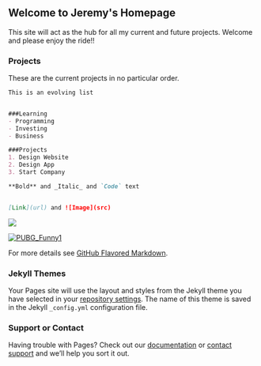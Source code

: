 ## Welcome to Jeremy's Homepage

This site will act as the hub for all my current and future projects. Welcome and please enjoy the ride!!

### Projects

These are the current projects in no particular order.

```markdown
This is an evolving list


###Learning
- Programming
- Investing
- Business

###Projects
1. Design Website
2. Design App
3. Start Company

**Bold** and _Italic_ and `Code` text


[Link](url) and ![Image](src)
```

![](https://media.giphy.com/media/3ohhwAwGwsVdTFOLuw/source.gif)

[![PUBG_Funny1](https://Inebriatedsoul.github.io/PUBG_funny.gif)](https://www.pubg.com/)


For more details see [GitHub Flavored Markdown](https://guides.github.com/features/mastering-markdown/).

### Jekyll Themes

Your Pages site will use the layout and styles from the Jekyll theme you have selected in your [repository settings](https://github.com/Inebriatedsoul/Inebriatedsoul.github.io/settings). The name of this theme is saved in the Jekyll `_config.yml` configuration file.

### Support or Contact

Having trouble with Pages? Check out our [documentation](https://help.github.com/categories/github-pages-basics/) or [contact support](https://github.com/contact) and we’ll help you sort it out.
